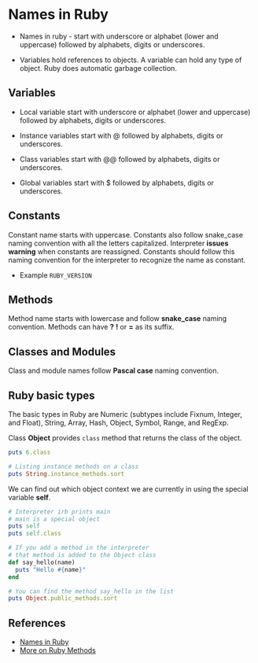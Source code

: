 # Names in Ruby

* Names in ruby - start with underscore or alphabet (lower and uppercase) followed by alphabets, digits or underscores.

* Variables hold references to objects. A variable can hold any type of object. Ruby does automatic garbage collection.

## Variables

* Local variable start with underscore or alphabet (lower and uppercase) followed by alphabets, digits or underscores.

* Instance variables start with @ followed by alphabets, digits or underscores.

* Class variables start with @@ followed by alphabets, digits or underscores.

* Global variables start with $ followed by alphabets, digits or underscores.

## Constants

Constant name starts with uppercase. Constants also follow snake_case naming convention with all the letters capitalized. Interpreter **issues warning** when constants are reassigned. Constants should follow this naming convention for the interpreter to recognize the name as constant.

* Example `RUBY_VERSION`

## Methods

Method name starts with lowercase and follow **snake_case** naming convention. Methods can have **?** **!** or **=** as its suffix.

## Classes and Modules

Class and module names follow **Pascal case** naming convention.

## Ruby basic types

The basic types in Ruby are Numeric (subtypes include Fixnum, Integer, and Float), String, Array, Hash, Object, Symbol, Range, and RegExp.

Class **Object** provides `class` method that returns the class of the object.

~~~ruby
puts 6.class

# Listing instance methods on a class
puts String.instance_methods.sort
~~~

We can find out which object context we are currently in using the special variable **self**.

~~~ruby
# Interpreter irb prints main
# main is a special object
puts self
puts self.class

# If you add a method in the interpreter
# that method is added to the Object class
def say_hello(name)
  puts "Hello #{name}"
end

# You can find the method say_hello in the list
puts Object.public_methods.sort
~~~

## References

* [Names in Ruby](http://rubylearning.com/satishtalim/ruby_names.html)
* [More on Ruby Methods](http://rubylearning.com/satishtalim/more_on_ruby_methods.html)
